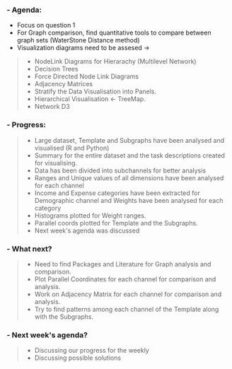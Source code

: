### - Agenda:
* Focus on question 1
* For Graph comparison, find quantitative tools to compare between graph sets (WaterStone Distance method)
* Visualization diagrams need to be assesed ->
>* NodeLink Diagrams for Hierarachy (Multilevel Network)
>* Decision Trees
>* Force Directed Node Link Diagrams
>* Adjacency Matrices
>* Stratify the Data Visualisation into Panels.
>* Hierarchical Visualisation <- TreeMap.
>* Network D3


### - Progress:

>* Large dataset, Template and Subgraphs have been analysed and visualised (R and Python)
>* Summary for the entire dataset and the task descriptions created for visualising.
>* Data has been divided into subchannels for better analysis
>* Ranges and Unique values of all dimensions have been analysed for each channel
>* Income and Expense categories have been extracted for Demographic channel and Weights have been analysed for each category
>* Histograms plotted for Weight ranges.
>* Parallel coords plotted for Template and the Subgraphs.
>* Next week's agenda was discussed

### - What next?
>* Need to find Packages and Literature for Graph analysis and comparison.
>* Plot Parallel Coordinates for each channel for comparison and analysis.
>* Work on Adjacency Matrix for each channel for comparison and analysis.
>* Try to find patterns among each channel of the Template along with the Subgraphs.

### - Next week's agenda?

>* Discussing our progress for the weekly
>* Discussing possible solutions
